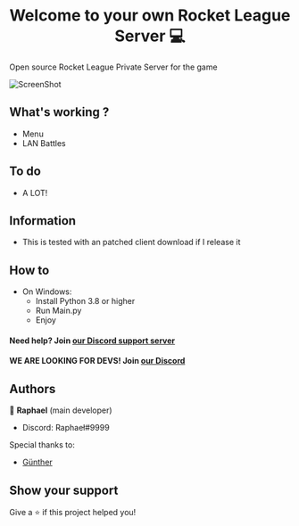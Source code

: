 <h1 align="center">Welcome to your own Rocket League Server 💻</h1>

Open source Rocket League Private Server for the game


![ScreenShot](https://cdn.discordapp.com/attachments/851534255863627836/873184205037768814/Screenshot_370.png) 


## What's working ?
- Menu
- LAN Battles

## To do

- A LOT!




## Information
- This is tested with an patched client download if I release it
	

## How to
- On Windows:
    - Install Python 3.8 or higher
    - Run Main.py
    - Enjoy







#### Need help? Join [our Discord support server](https://discord.gg/syznTqvZT6)
#### WE ARE LOOKING FOR DEVS! Join [our Discord](https://discord.gg/syznTqvZT6)




## Authors

👤 **Raphael** (main developer)

* Discord: Raphaeł#9999

Special thanks to:
- [Günther](https://www.youtube.com/watch?v=dQw4w9WgXcQ)

## Show your support

Give a ⭐️ if this project helped you!
